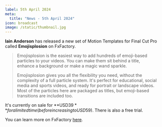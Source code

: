 ```yaml
---
label: 5th April 2024
meta:
  title: "News - 5th April 2024"
icon: broadcast
image: /static/thumbnail.jpg
---
```


**Iain Anderson** has released a new set of Motion Templates for Final Cut Pro called **Emojisplosion** on FxFactory.

> Emojisplosion is the easiest way to add hundreds of emoji-based particles to your videos. You can make them sit behind a title, enhance a background or make a magic wand sparkle.
>
> Emojisplosion gives you all the flexibility you need, without the complexity of a full particle system. It's perfect for educational, social media and sports videos, and ready for portrait or landscape videos. Most of the particles here are packaged as titles, but emoji-based transitions are included too.

It's currently on sale for **USD$39** for a limited time (before increasing to USD$59). There is also a free trial.

You can learn more on FxFactory [here](https://fxfactory.com/info/emojisplosion/).